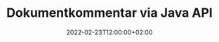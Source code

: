 ---
############################# Static ############################
layout: "product"
date: 2022-02-23T12:00:00+02:00
draft: false

product: "Annotation"
product_tag: "annotation"
platform: "Java"
platform_tag: "java"

############################# Head ############################
head_title: "Java Document Annotation API | Vis og merk PDF Word Excel PPTX-bilder"
head_description: "Java Document Annotation API. Se, merk, kommenter og merk PDF Word DOCX, Excel XLSX, PPTX, EML EMLX, VSS VSD, OTP, CAD og bildefilformater."

############################# Header ##########################
title: "Dokumentkommentar via Java API"
description: "Bygg Java-applikasjoner med muligheter til å vise og kommentere PDF, HTML, MS Office og andre dokumentformater uten å installere ekstern programvare."
button:
    enable: true
    icon: "fas fa-arrow-down"
    label: "Last ned gratis prøveversjon"
    link: "https://downloads.groupdocs.com/annotation/java"

############################# SubMenu #########################
submenu:
    enable: true
    
    left:
        img_alt: "GroupDocs.Annotation for Java"
        image: "https://www.groupdocs.cloud/templates/groupdocs/images/product-logos/groupdocs-annotation-java.png"
        product: "GroupDocs.Annotation"
        platform: "Java"

    middle:
        button:
            # button loop
            - link: "#features"
              text: "Egenskaper"

            # button loop
            - link: "https://products.groupdocs.app/annotation"
              text: "Live-demoer"

            # button loop
            - link: "https://purchase.groupdocs.com/pricing/annotation/java"
              text: "Prissetting"

    right:
        link_download: "https://downloads.groupdocs.com/annotation"
        link_learn: "https://docs.groupdocs.com/annotation/java/"
        link_buy: "https://purchase.groupdocs.com"

############################# Overview ############################
overview:
    enable: true
    content: |
      GroupDocs.Annotation Java API er et produkt som lar deg jobbe med merknader i dokumenter på ulike plattformer og operativsystemer, som Android, MacOS, Linux, Windows. GroupDocs.Annotation gir et bibliotek med enkel API som gir mange fordeler: hvis du for eksempel trenger å holde dataene konfidensielle eller velge hvor mye kraft du trenger for å jobbe med biblioteket, eller delvis endre arbeidet med merknader, er biblioteket veldig lett og fleksibel.

      GroupDocs.Annotation for Java API lar deg jobbe med ulike typer merknader, som inkluderer: tekst, polylinje, område, understreking, punkt, vannmerke, pil, ellipse, teksterstatning, avstand, tekstfelt, ressursredaksjon osv. Og støtter de fleste populære dokumentformater som: PDF, HTML, Microsoft Office Word, Excel-regneark, PowerPoint-presentasjoner, Visio, Outlook-e-post, bilder, metafiler, CAD-tegning og diverse andre formater. API-en gir muligheten til å få miniatyrbilder av dokumentsider og støtter import og eksport av merknader til og fra PDF-filer.

      Ved å bruke biblioteket kan du [legge til](/annotation/java/bmp/), [edit](/annotation/java/bmp/), [pakke ut](/annotation/java/bmp/) og [delete](/annotation/java/bmp/) merknader fra dokumenter, roter dokumenter, endre thumbnails-løsning og dette er ikke en komplett liste over alle mulighetene. Den tilbyr også et omfattende sett med dataobjekter for å tilpasse merknadsegenskaper i henhold til dine krav innenfor alle støttede dokumentformater.

      Å jobbe med GroupDocs.Annotation for Java API er veldig enkelt og består av bare noen få grunnleggende trinn. Først må du sette opp en lisens, deretter velge filen du vil jobbe med, deretter manipulere på en eller annen måte med dokumentanmerkninger (slett/rediger/trekk ut/slett) og lagre resultatet. For mer informasjon, se produktets [dokumentasjon](https://docs.groupdocs.com/annotation/java/getting-started/) eller våre [eksempler](https://github.com/groupdocs-annotation/GroupDocs.Annotation-for-Java) sett.
      
      GroupDocs.Annotation oppdateres jevnlig og gir støtte til sine kunder, du er alltid velkommen til å stille oss spørsmål eller sende dine ideer eller fortelle oss om dine behov for noe nytt og vi implementerer det gjerne i våre nye versjoner.
    tabs:
      enable: true
      
      ## TAB ONE ##
      tab_one:
        description: |
          Følgende er en oversikt over GroupDocs.Annotation for Java:
      
        right:
          enable: true
          icon: "fab fa-html5"
          title:  Oversikt
          content: |
            * Legg til merknader
            * Eksporter merknader 
            * Importer merknader
            * Svarbaserte kommentarer
            * Annoteringskompatibilitet
      
      ## TAB TWO ##
      tab_two:
        description: |
          GroupDocs.Annotation for Java støtter alle populære [dokumentfilformater](https://docs.groupdocs.com/annotation/java/supported-document-formats/) inkludert: Microsoft Office, PDF, bilder og mange andre.

        left:
          enable: true
          table:
            # table loop
            - title: "Microsoft Office Formats"
              content: |
                * **Word**: [DOC](/annotation/java/doc/), [DOCX](/annotation/java/docx/), [DOCM](/annotation/java/docm/), [DOT](/annotation/java/dot/), [DOTX](/annotation/java/dotx/), [RTF](/annotation/java/rtf/)
                * **Excel**: [XLS](/annotation/java/xls/), [XLSX](/annotation/java/xlsx/), [XLSB](/annotation/java/xlsb/), [XLSM](/annotation/java/xlsm/)
                * **PowerPoint**: [PPT](/annotation/java/ppt/), [PPTX](/annotation/java/pptx/), [PPS](/annotation/java/pps/), [PPSX](/annotation/java/ppsx/), [POTM](/annotation/java/potm/), [POTX](/annotation/java/potx/), [PPSM](/annotation/java/ppsm/), [PPTM](/annotation/java/pptm/), [WMF](/annotation/java/wmf/), [EMF](/annotation/java/emf/)
                * **Outlook**: [EML](/annotation/java/eml/), [EMLX](/annotation/java/emlx/), [MSG](/annotation/java/msg/)
                * **Visio**: [VSS](/annotation/java/vss/), [VST](/annotation/java/vst/), [VSD](/annotation/java/vsd/), [VSDX](/annotation/java/vsdx/), [VSX](/annotation/java/vsx/)

        right:
          enable: true
          table:
            # table loop
            - title: "Other Formats"
              content: |
                * **Portable**: [PDF](/annotation/java/pdf/) (PDF/A-1a, PDF/A-1b, PDF/A-2a)
                * **OpenDocument**: [ODT](/annotation/java/odt/), [ODS](/annotation/java/ods/), [ODP](/annotation/java/odp/)
                * **Images**: [BMP](/annotation/java/bmp/), [JPG](/annotation/java/jpg/), [JPEG](/annotation/java/jpeg/), [TIFF](/annotation/java/tiff/), [TIF](/annotation/java/tif/), [PNG](/annotation/java/png/), [GIF](/annotation/java/gif/), [DCM](/annotation/java/dcm/), [DICOM](/annotation/java/dicom/)
                * **AutoCAD**: [DWG](/annotation/java/dwg/), [DXF](/annotation/java/dxf/), [CAD](/annotation/java/cad/)
                * **Other**: [HTM](/annotation/java/htm/), [HTML](/annotation/java/html/), [CSV](/annotation/java/csv/), [DJVU](/annotation/java/djvu/), [OTP](/annotation/java/otp/), [OTT](/annotation/java/ott/)

      ## TAB THREE ##
      tab_three:
        description: |
          GroupDocs.Annotation for Java støtter følgende operativsystemer, rammer og pakkeadministratorer:
        
        left:
          enable: true
          table:
            # table loop
            - icon: "fab fa-windows"
              title:  Operativsystemer
              content: |
                * Microsoft Windows Desktop
                * Microsoft Windows Server
                * Linux
                * MacOS

            # table loop
            - icon: "fas fa-code"
              title:  Støttede rammer
              content: |
                * Java 7 (1.7) and above

        right:
          enable: true
          table:
            # table loop
            - icon: "fas fa-cogs"
              title:  Utviklingsmiljøer
              content: |
                * NetBeans
                * IntelliJ IDEA
                * Eclipse

            # table loop
            - icon: "fas fa-tools"
              title:  Bygg automatiseringsverktøy
              content: |
                * Maven

############################# Features ############################
features:
    enable: true
    title: GroupDocs.Annotation for Java-funksjoner

    feature:
      # feature loop
      - icon: "fas fa-copy"
        link: "https://docs.groupdocs.com/annotation/java/add-area-annotation/"
        content: Legg til områdekommentarer i dokumentet og koble til enkle og nestede kommentarer

      # feature loop
      - icon: "fas fa-eye"
        link: "https://docs.groupdocs.com/annotation/java/add-arrow-annotation/"
        content: Pek på et bestemt innhold ved hjelp av pilkommentarer

      # feature loop
      - icon: "fas fa-bolt"
        link: "https://docs.groupdocs.com/annotation/java/add-watermark-annotation/"
        content: Sett tekstvannmerker til PDF, lysbilder, Excel-regneark, bilder og diagrammer i vinklet posisjon
      
      # feature loop
      - icon: "fas fa-file-powerpoint"
        link: "https://docs.groupdocs.com/annotation/java/add-point-annotation/"
        content: Legg til popup-kommentarer til et hvilket som helst sted i dokumentet ved hjelp av punktkommentarer

      # feature loop
      - icon: "fas fa-code"
        link: "https://docs.groupdocs.com/annotation/java/add-polyline-annotation/"
        content: Bruk Polyline Annotation for å koble sammen sekvens av linjesegmenter, buesegmenter eller begge deler

      # feature loop
      - icon: "fas fa-cloud"
        link: "https://docs.groupdocs.com/annotation/java/add-ellipse-annotation/"
        content: Legg til Ellipse-annotering i PDF, Word-dokumenter, regneark, presentasjoner, diagrammer og bilder

      # feature loop
      - icon: "fas fa-remove-format"
        link: "https://docs.groupdocs.com/annotation/java/add-watermark-annotation/"
        content: Legg til vinklede vannmerker for PDF, PowerPoint, Excel, bilder og diagrammer

      # feature loop
      - icon: "fas fa-comment-slash"
        link: "https://docs.groupdocs.com/annotation/java/add-underline-annotation/"
        content: Hent koordinater for tekstkommentarer i bilderepresentasjon av et dokument

      # feature loop
      - icon: "fas fa-location-arrow"
        link: "https://docs.groupdocs.com/annotation/java/add-annotation-to-the-document/"
        content: Understreke, gjennomstreke eller endre spesifikk tekst i et dokument

      # feature loop
      - icon: "fas fa-border-all"
        link: "https://docs.groupdocs.com/annotation/java/add-annotation-to-the-document/"
        content: Legg til tekststempel eller vannmerke og tekstfelt i et dokument

      # feature loop
      - icon: "fas fa-wrench"
        link: "https://docs.groupdocs.com/annotation/java/add-point-annotation/"
        content: Importer og eksporter merknader blant Word-dokumenter og PowerPoint-presentasjoner

      # feature loop
      - icon: "fas fa-columns"
        link: "https://docs.groupdocs.com/annotation/java/add-strikeout-annotation/"
        content: Kommenter Excel-regneark med merknadstyper for tekst, teksterstatning, vannmerke og ressursredaksjon

      # feature loop
      - icon: "fas fa-file-word"
        link: "https://docs.groupdocs.com/annotation/java/get-file-info/"
        content: Legg til polylinje, gjennomstreking, understreking eller tekstkommentarer i PowerPoint-presentasjoner og lysbilder

      # feature loop
      - icon: "fas fa-envelope"
        link: "https://docs.groupdocs.com/annotation/java/basic-usage/"
        content: Marker punktkommentarer i presentasjoner med X, Y-koordinater

      # feature loop
      - icon: "fas fa-print"
        link: "https://docs.groupdocs.com/annotation/java/add-strikeout-annotation/"
        content: Legg til gjennomstrekings-, tekst-, understrekings- eller polylinjekommentarer til bilder

      # feature loop
      - icon: "fas fa-file-archive"
        link: "https://docs.groupdocs.com/annotation/java/add-link-annotation/"
        content: Hent dokumentinformasjon og bilder for Visio-diagrammer, for eksempel VSS og VSD
      
      # feature loop
      - icon: "fas fa-file-code"
        link: "https://docs.groupdocs.com/annotation/java/basic-usage/"
        content: Få miniatyrbilder av dokumentsidene og arbeid med TIFF-filer på flere sider

      # feature loop
      - icon: "fas fa-file-excel"
        link: "https://docs.groupdocs.com/annotation/java/get-file-info/"
        content: Hent alle merknader til et dokument med et enkelt funksjonsanrop

      # feature loop
      - icon: "fas fa-heading"
        link: "https://docs.groupdocs.com/annotation/java/add-link-annotation/"
        content: Legg til lenkemerknader til PDF-, Word- og PowerPoint-presentasjoner

      # feature loop
      - icon: "fas fa-project-diagram"
        link: "https://docs.groupdocs.com/annotation/java/add-point-annotation/"
        content: SVG Path Parsing-støtte for PDF, Word, Diagrammer, Slides og andre store dokumentformater

      # feature loop
      - icon: "fas fa-cube"
        link: "https://docs.groupdocs.com/annotation/java/technical-support/"
        content: Støtte for å legge til vannmerkekommentarer i Word-dokumenter og opprydding for teksterstatning

      # feature loop
      - icon: "fab fa-uncharted"
        link: "https://docs.groupdocs.com/annotation/java/technical-support/"
        content: Støtte for formbehandling i diagrammer for tekstanmerkninger
  
      # feature loop
      - icon: "fab fa-uncharted"
        link: "https://docs.groupdocs.com/annotation/java/advanced-usage/"
        content: Spar tid ved å bufre sideforhåndsvisninger av dokumenter for raskere behandling
  
      # feature loop
      - icon: "fab fa-uncharted"
        link: "https://docs.groupdocs.com/annotation/java/add-annotation-to-the-document/"
        content: Kommenter enkelt Word-, Excel- og PowerPoint-dokumenter selv med eldre formater

      # feature loop
      - icon: "fab fa-uncharted"
        link: "https://docs.groupdocs.com/annotation/java/add-distance-annotation/"
        content: Vis avstandsannoteringstekster for Excel, PowerPoint og diagrammer

############################# Support ############################
support:
    enable: true

############################# Solutions ############################
solutions:
    enable: true
    title: GroupDocs.Annotation tilbyr API-er for dokumentvisning for andre populære utviklingsmiljøer

    solution:
        # solution loop
        - img_alt: "GroupDocs.Annotation for .NET"
          image: "https://www.groupdocs.cloud/templates/groupdocs/images/product-logos/groupdocs-annotation-net.png"
          product: "GroupDocs.Annotation"
          platform: ".NET"
          link: "/annotation/net/"

############################# Back to top ###############################
back_to_top:
  enable: true
---